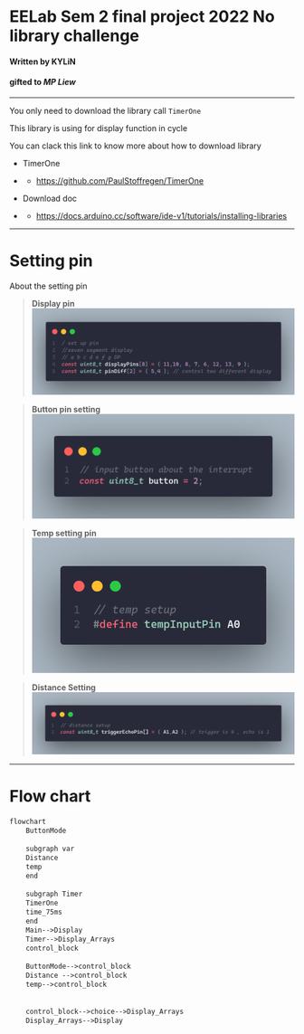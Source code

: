 # EELab Sem 2 final project 2022 No library challenge 

#### Written by **KYLiN** 
#### gifted to ***MP Liew*** 

---

You only need to download the library call ```TimerOne```

This library is using for display function in cycle 

You can clack this link to know more about how to download library 

- TimerOne
- - https://github.com/PaulStoffregen/TimerOne
  
- Download doc
- - https://docs.arduino.cc/software/ide-v1/tutorials/installing-libraries

---
# Setting pin 
About the setting pin 

> **Display pin**
![](/readme_img/display_change_pin.png)

> **Button pin setting**
![](/readme_img/button_setting.png)

> **Temp setting pin**
![](/readme_img/temp_setting.png)

> **Distance Setting**
![](/readme_img/TriEcho.png)

--- 
# Flow chart 
```mermaid 
flowchart 
    ButtonMode
    
    subgraph var
    Distance
    temp
    end

    subgraph Timer
    TimerOne
    time_75ms
    end
    Main-->Display
    Timer-->Display_Arrays
    control_block

    ButtonMode-->control_block
    Distance -->control_block
    temp-->control_block

    
    control_block-->choice-->Display_Arrays
    Display_Arrays-->Display
```


